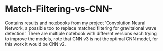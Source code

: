 # Match-Filtering-vs-CNN-
Contains results and notebooks from my project 'Convolution Neural Network, a possible tool to replace matched filtering for gravitaional wave detection.' 
There are multiple notebook with different versions each trying to improve the models, note that CNN v3 is not the optimal CNN model, for this work it would be CNN v2. 

